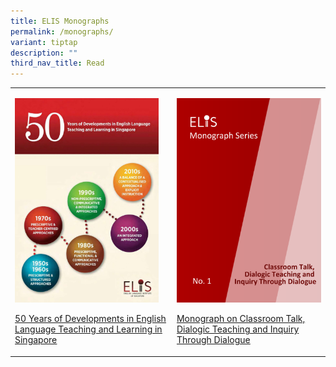 ```yaml
---
title: ELIS Monographs
permalink: /monographs/
variant: tiptap
description: ""
third_nav_title: Read
---
```

<p></p>
<table style="minWidth: 50px">
<colgroup>
<col>
<col>
</colgroup>
<tbody>
<tr>
<td rowspan="1" colspan="1">
<p></p>
<div class="isomer-image-wrapper">
<img style="width: 94%;" height="auto" width="100%" alt="Monograph_50 Years" src="/images/READ ICONS/Monograph_50_years_Read_Icon.jpg">
</div>
<p><a href="https://staging-lite.d20udr5muow6uk.amplifyapp.com/files/50_years_monograph.pdf" rel="noopener noreferrer nofollow" target="_blank"><u>50 Years of Developments in English Language Teaching and Learning in Singapore</u></a>
</p>
</td>
<td rowspan="1" colspan="1">
<p></p>
<div class="isomer-image-wrapper">
<img style="width: 100%;" height="auto" width="100%" alt="Monograph on Classroom Talk, Dialogic Teaching and Inquiry Through Dialogue" src="/images/READ ICONS/Monograph_on_Classroom_Talk__Dialogic_Teaching_and_Inquiry_Through_Dialogue_Cover.png">
</div>
<p><a href="/files/Monograph_on_Classroom_Talk__Dialogic_Teaching_and_Inquiry_Through_Dialogue.pdf" rel="noopener noreferrer nofollow" target="_blank">Monograph on Classroom Talk, Dialogic Teaching and Inquiry Through Dialogue</a>
</p>
</td>
</tr>
</tbody>
</table>
<p></p>
<p></p>